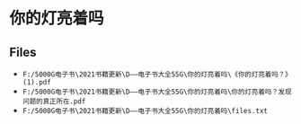 # 你的灯亮着吗

## Files

- `F:/5000G电子书\2021书籍更新\D——电子书大全55G\你的灯亮着吗\《你的灯亮着吗？》 (1).pdf`
- `F:/5000G电子书\2021书籍更新\D——电子书大全55G\你的灯亮着吗\你的灯亮着吗？发现问题的真正所在.pdf`
- `F:/5000G电子书\2021书籍更新\D——电子书大全55G\你的灯亮着吗\files.txt`
